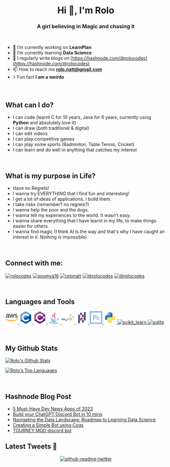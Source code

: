 <h1 align="center">Hi 👋, I'm Rolo</h1>
<h3 align="center">A girl believing in Magic and chasing it</h3>
<br/>

- 🔭 I’m currently working on **LearnPlan**
- 🌱 I’m currently learning **Data Science**
- 📝 I regularly write blogs on [https://hashnode.com/@rolocodes](https://hashnode.com/@rolocodes)
- 📫 How to reach me **rolo.natt@gmail.com**
- ⚡ Fun fact **I am a weirdo**

<br/>

## What can I do?
- I can code (learnt C for 10 years, Java for 6 years, currently using **Python** and absolutely love it)
- I can draw (both traditional & digital)
- I can edit videos
- I can play competitive games
- I can play some sports (Badminton, Table Tennis, Cricket)
- I can learn and do well in anything that catches my interest

<br/>

## What is my purpose in Life?
- Have no Regrets!
- I wanna try EVERYTHING that I find fun and interesting!
- I get a lot of ideas of applications. I build them.
- I take risks (remember? no regrets?)
- I wanna help the poor and the dogs.
- I wanna tell my experiences to the world. It wasn't easy.
- I wanna share everything that I have learnt in my life, to make things easier for others.
- I wanna find magic (I think AI is the way and that's why I have caught an interest in it. Nothing is impossible)

<br/>




## Connect with me:
<p align="left">
<a href="https://twitter.com/rolocodes" target="blank"><img align="center" src="https://raw.githubusercontent.com/rahuldkjain/github-profile-readme-generator/master/src/images/icons/Social/twitter.svg" alt="rolocodes" height="30" width="40" /></a>
<a href="https://linkedin.com/in/soumya16" target="blank"><img align="center" src="https://raw.githubusercontent.com/rahuldkjain/github-profile-readme-generator/master/src/images/icons/Social/linked-in-alt.svg" alt="soumya16" height="30" width="40" /></a>
<a href="https://kaggle.com/perlaoinen" target="blank"><img align="center" src="https://raw.githubusercontent.com/rahuldkjain/github-profile-readme-generator/master/src/images/icons/Social/kaggle.svg" alt="rolonatt" height="30" width="40" /></a>
<a href="https://hashnode.com/@rolocodes" target="blank"><img align="center" src="https://raw.githubusercontent.com/rahuldkjain/github-profile-readme-generator/master/src/images/icons/Social/hashnode.svg" alt="@rolocodes" height="30" width="40" /></a>
<a href="https://www.youtube.com/@rolocodes" target="blank"><img align="center" src="https://raw.githubusercontent.com/rahuldkjain/github-profile-readme-generator/master/src/images/icons/Social/youtube.svg" alt="@rolocodes" height="30" width="40" /></a>
</p>

<br/>


## Languages and Tools
<p align="left"> <a href="https://aws.amazon.com" target="_blank" rel="noreferrer"> <img src="https://raw.githubusercontent.com/devicons/devicon/master/icons/amazonwebservices/amazonwebservices-original-wordmark.svg" alt="aws" width="40" height="40"/> </a> <a href="https://www.cprogramming.com/" target="_blank" rel="noreferrer"> <img src="https://raw.githubusercontent.com/devicons/devicon/master/icons/c/c-original.svg" alt="c" width="40" height="40"/> </a> <a href="https://www.w3schools.com/cs/" target="_blank" rel="noreferrer"> <img src="https://raw.githubusercontent.com/devicons/devicon/master/icons/csharp/csharp-original.svg" alt="csharp" width="40" height="40"/> </a> <a href="https://www.java.com" target="_blank" rel="noreferrer"> <img src="https://raw.githubusercontent.com/devicons/devicon/master/icons/java/java-original.svg" alt="java" width="40" height="40"/> </a> <a href="https://www.mysql.com/" target="_blank" rel="noreferrer"> <img src="https://raw.githubusercontent.com/devicons/devicon/master/icons/mysql/mysql-original-wordmark.svg" alt="mysql" width="40" height="40"/> </a> <a href="https://pandas.pydata.org/" target="_blank" rel="noreferrer"> <img src="https://raw.githubusercontent.com/devicons/devicon/2ae2a900d2f041da66e950e4d48052658d850630/icons/pandas/pandas-original.svg" alt="pandas" width="40" height="40"/> </a> <a href="https://www.photoshop.com/en" target="_blank" rel="noreferrer"> <img src="https://raw.githubusercontent.com/devicons/devicon/master/icons/photoshop/photoshop-line.svg" alt="photoshop" width="40" height="40"/> </a> <a href="https://www.python.org" target="_blank" rel="noreferrer"> <img src="https://raw.githubusercontent.com/devicons/devicon/master/icons/python/python-original.svg" alt="python" width="40" height="40"/> </a> <a href="https://scikit-learn.org/" target="_blank" rel="noreferrer"> <img src="https://upload.wikimedia.org/wikipedia/commons/0/05/Scikit_learn_logo_small.svg" alt="scikit_learn" width="40" height="40"/> </a> <a href="https://www.sqlite.org/" target="_blank" rel="noreferrer"> <img src="https://www.vectorlogo.zone/logos/sqlite/sqlite-icon.svg" alt="sqlite" width="40" height="40"/> </a> </p>

<br/>

## My Github Stats

<a href="https://github.com/RoloNatt/github-readme-stats"><img alt="Rolo's Github Stats" src="https://github-readme-stats.vercel.app/api?username=RoloNatt&show_icons=true&count_private=true&theme=transparent&hide_border=true&bg_color=0D1117" /></a>

<a href="https://github.com/RoloNatt/github-readme-stats"><img alt="Rolo's Top Languages" src="https://github-readme-stats.vercel.app/api/top-langs/?username=RoloNatt&langs_count=8&count_private=true&layout=compact&theme=transparent&hide_border=true&bg_color=0D1117" /></a>

<br/>

## Hashnode Blog Post
<!-- HASHNODE:START -->
- [5 Must-Have Dev News Apps of 2023](https://rolocodes.hashnode.dev/5-must-have-dev-news-apps-of-2023)
- [Build your ChatGPT Discord Bot in 10 mins](https://rolocodes.hashnode.dev/build-your-chatgpt-discord-bot-in-10-mins)
- [Navigating the Data Landscape: Roadmap to Learning Data Science](https://rolocodes.hashnode.dev/navigating-the-data-landscape-roadmap-to-learning-data-science)
- [Creating a Simple Bot using Cogs](https://rolocodes.hashnode.dev/creating-a-simple-bot-using-cogs)
- [TOURNEY MOD discord bot](https://rolocodes.hashnode.dev/tourney-mod-discord-bot)
<!-- HASHNODE:END -->

## Latest Tweets 🧵
<p align='center'><a href="https://twitter.com/rolocodes"><img src="https://github-readme-twitter.gazf.vercel.app/api?id=rolocodes&layout=wide" width="350"  alt="github-readme-twitter"></a></p>
